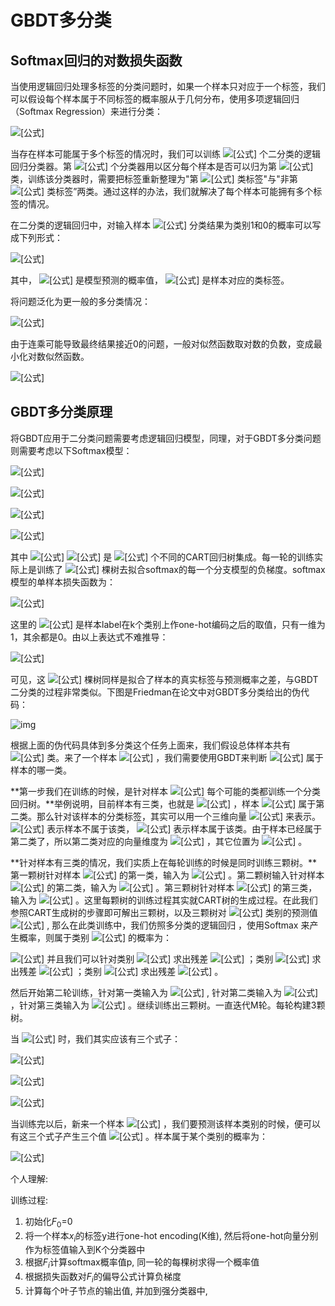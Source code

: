 # GBDT多分类

## Softmax回归的对数损失函数

当使用逻辑回归处理多标签的分类问题时，如果一个样本只对应于一个标签，我们可以假设每个样本属于不同标签的概率服从于几何分布，使用多项逻辑回归（Softmax Regression）来进行分类：

![[公式]](https://www.zhihu.com/equation?tex=%5Cbegin%7Bequation%7D+%5Cbegin%7Baligned%7D+P%28Y%3Dy_%7Bi%7D%7Cx%29+%26%3D+h_%7B%5Ctheta%7D%28x%29+%5Cbegin%7Bbmatrix%7D+P%28Y%3D1%7Cx%3B%5Ctheta+%29%5C%5C+P%28Y%3D2%7Cx%3B%5Ctheta%29+%5C%5C+.+%5C%5C+.+%5C%5C+.+%5C%5C+P%28Y%3Dk%7Cx%3B%5Ctheta%29+%5Cend%7Bbmatrix%7D+%5C%5C+%26%3D%5Cfrac%7B1%7D%7B%5Csum_%7Bj%3D1%7D%5E%7Bk%7D%7Be%5E%7B%5Ctheta_%7Bj%7D%5E%7BT%7Dx%7D%7D%7D+%5Cbegin%7Bbmatrix%7D+e%5E%7B%5Ctheta%5E%7BT%7D_%7B1%7Dx%7D+%5C%5C+e%5E%7B%5Ctheta%5E%7BT%7D_%7B2%7Dx%7D+%5C%5C+.+%5C%5C+.+%5C%5C+.+%5C%5C+e%5E%7B%5Ctheta%5E%7BT%7D_%7Bk%7Dx+%7D+%5Cend%7Bbmatrix%7D+%5Cend%7Baligned%7D+%5Cend%7Bequation%7D)

当存在样本可能属于多个标签的情况时，我们可以训练 ![[公式]](https://www.zhihu.com/equation?tex=k) 个二分类的逻辑回归分类器。第 ![[公式]](https://www.zhihu.com/equation?tex=i) 个分类器用以区分每个样本是否可以归为第 ![[公式]](https://www.zhihu.com/equation?tex=i) 类，训练该分类器时，需要把标签重新整理为"第 ![[公式]](https://www.zhihu.com/equation?tex=i) 类标签"与"非第 ![[公式]](https://www.zhihu.com/equation?tex=i) 类标签”两类。通过这样的办法，我们就解决了每个样本可能拥有多个标签的情况。

在二分类的逻辑回归中，对输入样本 ![[公式]](https://www.zhihu.com/equation?tex=x) 分类结果为类别1和0的概率可以写成下列形式：

![[公式]](https://www.zhihu.com/equation?tex=P%28Y%3Dy%7Cx%3B%5Ctheta%29+%3D+%28h_%7B%5Ctheta%7D%28x%29%29%5E%7By%7D%281-h_%7B%5Ctheta%7D%28x%29%29%5E%7B1-y%7D)

其中， ![[公式]](https://www.zhihu.com/equation?tex=h_%7B%5Ctheta%7D%28x%29+%3D+%5Cfrac%7B1%7D%7B1%2Be%5E%7B-%5Ctheta%5E%7BT%7Dx%7D%7D) 是模型预测的概率值， ![[公式]](https://www.zhihu.com/equation?tex=y) 是样本对应的类标签。

将问题泛化为更一般的多分类情况：

![[公式]](https://www.zhihu.com/equation?tex=P%28Y%3Dy_%7Bi%7D%7Cx%3B%5Ctheta%29+%3D%5Cprod_%7Bi%3D1%7D%5E%7BK%7DP%28y_%7Bi%7D%7Cx%29%5E%7By_%7Bi%7D%7D+%3D+%5Cprod_%7Bi%3D1%7D%5E%7BK%7Dh_%7B%5Ctheta%7D%28x%29%5E%7By_%7Bi%7D%7D)

由于连乘可能导致最终结果接近0的问题，一般对似然函数取对数的负数，变成最小化对数似然函数。

![[公式]](https://www.zhihu.com/equation?tex=-logP%28Y%3Dy_%7Bi%7D%7Cx%3B%5Ctheta%29+%3D-log+%5Cprod_%7Bi%3D1%7D%5E%7BK%7DP%28y_%7Bi%7D%7Cx%29%5E%7By_%7Bi%7D%7D+%3D+-%5Csum_%7Bi%3D1%7D%5E%7BK%7D%7By_%7Bi%7Dlog%28h_%7B%5Ctheta%7D%28x%29%29%7D)

## GBDT多分类原理

将GBDT应用于二分类问题需要考虑逻辑回归模型，同理，对于GBDT多分类问题则需要考虑以下Softmax模型：

![[公式]](https://www.zhihu.com/equation?tex=P%28y%3D1%7Cx%29+%3D+%5Cfrac%7Be%5E%7BF_1%28x%29%7D%7D%7B%5Csum_%7Bi%3D1%7D%5Ek+e%5E%7BF_i%28x%29%7D%7D%5C%5C)

![[公式]](https://www.zhihu.com/equation?tex=P%28y%3D2%7Cx%29+%3D+%5Cfrac%7Be%5E%7BF_2%28x%29%7D%7D%7B%5Csum_%7Bi%3D1%7D%5Ek+e%5E%7BF_i%28x%29%7D%7D%5C%5C)

![[公式]](https://www.zhihu.com/equation?tex=...+...%5C%5C)

![[公式]](https://www.zhihu.com/equation?tex=P%28y%3Dk%7Cx%29+%3D+%5Cfrac%7Be%5E%7BF_k%28x%29%7D%7D%7B%5Csum_%7Bi%3D1%7D%5Ek+e%5E%7BF_i%28x%29%7D%7D%5C%5C)

其中 ![[公式]](https://www.zhihu.com/equation?tex=F_1+...) ![[公式]](https://www.zhihu.com/equation?tex=F_k) 是 ![[公式]](https://www.zhihu.com/equation?tex=k) 个不同的CART回归树集成。每一轮的训练实际上是训练了 ![[公式]](https://www.zhihu.com/equation?tex=k) 棵树去拟合softmax的每一个分支模型的负梯度。softmax模型的单样本损失函数为：

![[公式]](https://www.zhihu.com/equation?tex=loss+%3D+-%5Csum_%7Bi%3D1%7D%5Ek+y_i+%5Clog+P%28y_i%7Cx%29+%3D+-%5Csum_%7Bi%3D1%7D%5Ek+y_i+%5Clog+%5Cfrac%7Be%5E%7BF_i%28x%29%7D%7D%7B%5Csum_%7Bj%3D1%7D%5Ek+e%5E%7BF_j%28x%29%7D%7D%5C%5C)

这里的 ![[公式]](https://www.zhihu.com/equation?tex=y_i%5C+%28i%3D1...k%29) 是样本label在k个类别上作one-hot编码之后的取值，只有一维为1，其余都是0。由以上表达式不难推导：

![[公式]](https://www.zhihu.com/equation?tex=-%5Cfrac%7B%5Cpartial+loss%7D%7B%5Cpartial+F_i%7D+%3D+y_i+-+%5Cfrac%7Be%5E%7BF_i%28x%29%7D%7D%7B%5Csum_%7Bj%3D1%7D%5Ek+e%5E%7BF_j%28x%29%7D%7D+%3D+y_i+-+p%28y_%7Bi%7D%7Cx%29%5C%5C)

可见，这 ![[公式]](https://www.zhihu.com/equation?tex=k) 棵树同样是拟合了样本的真实标签与预测概率之差，与GBDT二分类的过程非常类似。下图是Friedman在论文中对GBDT多分类给出的伪代码：

![img](https://img-blog.csdn.net/20180129182053132?watermark/2/text/aHR0cDovL2Jsb2cuY3Nkbi5uZXQvcXFfMjIyMzg1MzM=/font/5a6L5L2T/fontsize/400/fill/I0JBQkFCMA==/dissolve/70/gravity/SouthEast)

根据上面的伪代码具体到多分类这个任务上面来，我们假设总体样本共有 ![[公式]](https://www.zhihu.com/equation?tex=K) 类。来了一个样本 ![[公式]](https://www.zhihu.com/equation?tex=x) ，我们需要使用GBDT来判断 ![[公式]](https://www.zhihu.com/equation?tex=x) 属于样本的哪一类。

**第一步我们在训练的时候，是针对样本 ![[公式]](https://www.zhihu.com/equation?tex=x) 每个可能的类都训练一个分类回归树。**举例说明，目前样本有三类，也就是 ![[公式]](https://www.zhihu.com/equation?tex=K%3D3) ，样本 ![[公式]](https://www.zhihu.com/equation?tex=x) 属于第二类。那么针对该样本的分类标签，其实可以用一个三维向量 ![[公式]](https://www.zhihu.com/equation?tex=%5B0%2C1%2C0%5D) 来表示。 ![[公式]](https://www.zhihu.com/equation?tex=0) 表示样本不属于该类， ![[公式]](https://www.zhihu.com/equation?tex=1) 表示样本属于该类。由于样本已经属于第二类了，所以第二类对应的向量维度为 ![[公式]](https://www.zhihu.com/equation?tex=1) ，其它位置为 ![[公式]](https://www.zhihu.com/equation?tex=0) 。

**针对样本有三类的情况，我们实质上在每轮训练的时候是同时训练三颗树。**第一颗树针对样本 ![[公式]](https://www.zhihu.com/equation?tex=x) 的第一类，输入为 ![[公式]](https://www.zhihu.com/equation?tex=%28x%2C0%29) 。第二颗树输入针对样本 ![[公式]](https://www.zhihu.com/equation?tex=x) 的第二类，输入为 ![[公式]](https://www.zhihu.com/equation?tex=%28x%2C1%29) 。第三颗树针对样本 ![[公式]](https://www.zhihu.com/equation?tex=x+) 的第三类，输入为 ![[公式]](https://www.zhihu.com/equation?tex=%28x%2C0%29) 。这里每颗树的训练过程其实就CART树的生成过程。在此我们参照CART生成树的步骤即可解出三颗树，以及三颗树对 ![[公式]](https://www.zhihu.com/equation?tex=x) 类别的预测值 ![[公式]](https://www.zhihu.com/equation?tex=+F_%7B1%7D%28x%29%2C+F_%7B2%7D%28x%29%2C+F_%7B3%7D%28x%29) , 那么在此类训练中，我们仿照多分类的逻辑回归 ，使用Softmax 来产生概率，则属于类别 ![[公式]](https://www.zhihu.com/equation?tex=1) 的概率为：

![[公式]](https://www.zhihu.com/equation?tex=p_%7B1%7D%28x%29+%3D+%5Cfrac%7Bexp%28F_%7B1%7D%28x%29%29%7D%7B%5Csum_%7Bk%3D1%7D%5E%7B3%7D%7Bexp%28F_%7Bk%7D%28x%29%29%7D%7D+%5C%5C) 并且我们可以针对类别 ![[公式]](https://www.zhihu.com/equation?tex=1) 求出残差 ![[公式]](https://www.zhihu.com/equation?tex=%5Ctilde%7By%7D_%7B1%7D%3D0%E2%88%92p_%7B1%7D%28x%29) ；类别 ![[公式]](https://www.zhihu.com/equation?tex=2+) 求出残差 ![[公式]](https://www.zhihu.com/equation?tex=%5Ctilde%7By%7D_%7B2%7D%3D0%E2%88%92p_%7B2%7D%28x%29) ；类别 ![[公式]](https://www.zhihu.com/equation?tex=3+) 求出残差 ![[公式]](https://www.zhihu.com/equation?tex=%5Ctilde%7By%7D_%7B3%7D%3D0%E2%88%92p_%7B3%7D%28x%29) 。

然后开始第二轮训练，针对第一类输入为 ![[公式]](https://www.zhihu.com/equation?tex=%28x%2C%5Ctilde%7By%7D_%7B1%7D%29) , 针对第二类输入为 ![[公式]](https://www.zhihu.com/equation?tex=%28x%2C%5Ctilde%7By%7D_%7B2%7D%29) ，针对第三类输入为 ![[公式]](https://www.zhihu.com/equation?tex=%28x%2C%5Ctilde%7By%7D_%7B3%7D%29) 。继续训练出三颗树。一直迭代M轮。每轮构建3颗树。

当 ![[公式]](https://www.zhihu.com/equation?tex=K%3D3) 时，我们其实应该有三个式子：

![[公式]](https://www.zhihu.com/equation?tex=F_%7B1M%7D%7B%28x%29%7D%3D%5Csum_%7Bm%3D1%7D%5E%7BM%7D%7Bc_%7B1m%7DI%28x%5Cepsilon+R_%7B1m%7D%29%7D++%5C%5C)

![[公式]](https://www.zhihu.com/equation?tex=F_%7B2M%7D%7B%28x%29%7D%3D%5Csum_%7Bm%3D1%7D%5E%7BM%7D%7Bc_%7B2m%7DI%28x%5Cepsilon+R_%7B2m%7D%29%7D++%5C%5C)

![[公式]](https://www.zhihu.com/equation?tex=F_%7B3M%7D%7B%28x%29%7D%3D%5Csum_%7Bm%3D1%7D%5E%7BM%7D%7Bc_%7B3m%7DI%28x%5Cepsilon+R_%7B3m%7D%29%7D++%5C%5C)

当训练完以后，新来一个样本 ![[公式]](https://www.zhihu.com/equation?tex=x_%7B1%7D) ，我们要预测该样本类别的时候，便可以有这三个式子产生三个值 ![[公式]](https://www.zhihu.com/equation?tex=F_%7B1M%7D%2CF_%7B2M%7D%2CF_%7B3M%7D) 。样本属于某个类别的概率为：

![[公式]](https://www.zhihu.com/equation?tex=p_%7Bi%7D%28x%29%3D%5Cfrac%7Bexp%28F_%7BiM%7D%7B%28x%29%7D%29%7D%7B%5Csum_%7Bk%3D+1%7D%5E%7B3%7Dexp%28F_%7BkM%7D%7B%28x%29%7D%29+%7D+%5C%5C)

个人理解:

训练过程:

1. 初始化$F_0$=0
2. 将一个样本$x_i$的标签y进行one-hot encoding(K维), 然后将one-hot向量分别作为标签值输入到K个分类器中
3. 根据$F_i$计算softmax概率值p, 同一轮的每棵树求得一个概率值
4. 根据损失函数对$F_i$的偏导公式计算负梯度
5. 计算每个叶子节点的输出值, 并加到强分类器中, 